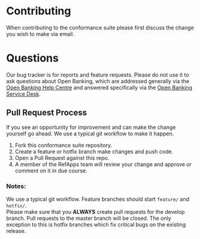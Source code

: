 # Contributing

When contributing to the conformance suite please first discuss the change you wish to make via email.

# Questions

Our bug tracker is for reports and feature requests. Please do not use it to ask questions about Open Banking, 
which are addressed generally via the [Open Banking Help Centre](https://openbanking.atlassian.net/servicedesk/customer/portals) and answered 
specifically via the [Open Banking Service Desk](https://openbanking.atlassian.net/servicedesk/customer/portal/1).

## Pull Request Process

If you see an opportunity for improvement and can make the change yourself go ahead. We 
use a typical git workflow to make it happen.

1. Fork this conformance suite repository.
2. Create a feature or hotfix branch make changes and push code. 
3. Open a Pull Request against this repo.
4. A member of the RefApps team will review your change and approve or comment 
on it in due course.

### Notes:

We use a typical git workflow. Feature branches should start `feature/` and `hotfix/`.  
Please make sure that you **ALWAYS** create pull requests for the develop branch.
Pull requests to the master branch will be closed. The only exception to this is hotfix 
branches which fix critical bugs on the existing release.